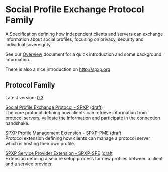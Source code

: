 # Social Profile Exchange Protocol Family
A Specification defining how independent clients and servers can exchange information about social profiles, focusing on
privacy, security and individual sovereignty.

See our [Overview](./Overview.md) document for a quick introduction and some background information.

There is also a nice introduction on http://spxp.org


## Protocol Family

Latest version: [0.3](https://github.com/spxp/spxp-specs/releases/tag/v0.3)

[Social Profile Exchange Protocol - SPXP](https://github.com/spxp/spxp-specs/blob/v0.3/SPXP-Spec.md)  ([draft](./SPXP-Spec.md))  
The core protocol defining how clients can retrieve information from protocol servers, validate the information and
participate in the connection handshake.

[SPXP Profile Management Extension - SPXP-PME](https://github.com/spxp/spxp-specs/blob/v0.3/SPXP-PME-Spec.md)  ([draft](./SPXP-PME-Spec.md)  
Protocol extension defining how clients can manage a protocol server which is hosting their own profile.

[SPXP Service Provider Extension - SPXP-SPE](https://github.com/spxp/spxp-specs/blob/v0.3/SPXP-SPE-Spec.md)  ([draft](./SPXP-SPE-Spec.md)  
Extension defining a secure setup process for new profiles between a client and a service provider.